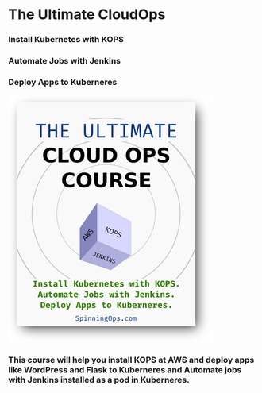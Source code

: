 # The Ultimate CloudOps
### Install Kubernetes with KOPS
### Automate Jobs with Jenkins
### Deploy Apps to Kuberneres

![alt text](pics/cover_cloud_ops_course.png)


### This course will help you install KOPS at AWS and deploy apps like WordPress and Flask to Kuberneres and Automate jobs with Jenkins installed as a pod in Kuberneres.